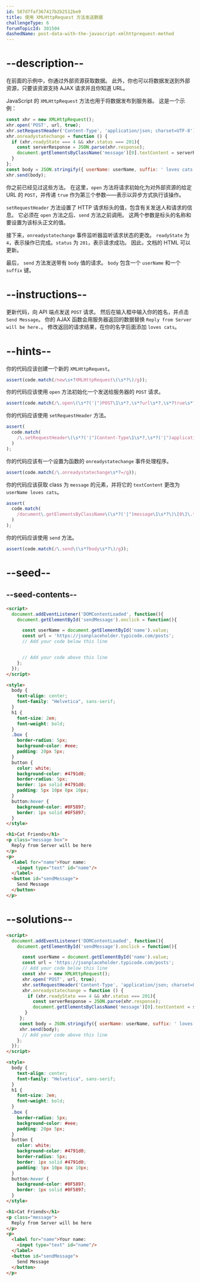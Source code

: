 ```yaml
---
id: 587d7faf367417b2b2512be9
title: 使用 XMLHttpRequest 方法发送数据
challengeType: 6
forumTopicId: 301504
dashedName: post-data-with-the-javascript-xmlhttprequest-method
---
```


# --description--

在前面的示例中，你通过外部资源获取数据。 此外，你也可以将数据发送到外部资源，只要该资源支持 AJAX 请求并且你知道 URL。

JavaScript 的 `XMLHttpRequest` 方法也用于将数据发布到服务器。 这是一个示例：

```js
const xhr = new XMLHttpRequest();
xhr.open('POST', url, true);
xhr.setRequestHeader('Content-Type', 'application/json; charset=UTF-8');
xhr.onreadystatechange = function () {
  if (xhr.readyState === 4 && xhr.status === 201){
    const serverResponse = JSON.parse(xhr.response);
    document.getElementsByClassName('message')[0].textContent = serverResponse.userName + serverResponse.suffix;
  }
};
const body = JSON.stringify({ userName: userName, suffix: ' loves cats!' });
xhr.send(body);
```

你之前已经见过这些方法。 在这里，`open` 方法将请求初始化为对外部资源的给定 URL 的 `POST`，并传递 `true` 作为第三个参数——表示以异步方式执行该操作。

`setRequestHeader` 方法设置了 HTTP 请求标头的值，包含有关发送人和请求的信息。 它必须在 `open` 方法之后、`send` 方法之前调用。 这两个参数是标头的名称和要设置为该标头正文的值。

接下来，`onreadystatechange` 事件监听器监听请求状态的更改。 `readyState` 为 `4`，表示操作已完成。`status` 为 `201`，表示请求成功。 因此，文档的 HTML 可以更新。

最后， `send` 方法发送带有 `body` 值的请求。 `body` 包含一个 `userName` 和一个 `suffix` 键。

# --instructions--

更新代码，向 API 端点发送 `POST` 请求。 然后在输入框中输入你的姓名，并点击 `Send Message`。 你的 AJAX 函数会用服务器返回的数据替换 `Reply from Server will be here.`。 修改返回的请求结果，在你的名字后面添加 `loves cats`。

# --hints--

你的代码应该创建一个新的 `XMLHttpRequest`。

```js
assert(code.match(/new\s+?XMLHttpRequest\(\s*?\)/g));
```

你的代码应该使用 `open` 方法初始化一个发送给服务器的 `POST` 请求。

```js
assert(code.match(/\.open\(\s*?('|")POST\1\s*?,\s*?url\s*?,\s*?true\s*?\)/g));
```

你的代码应该使用 `setRequestHeader` 方法。

```js
assert(
  code.match(
    /\.setRequestHeader\(\s*?('|")Content-Type\1\s*?,\s*?('|")application\/json;\s*charset=UTF-8\2\s*?\)/g
  )
);
```

你的代码应该有一个设置为函数的 `onreadystatechange` 事件处理程序。

```js
assert(code.match(/\.onreadystatechange\s*?=/g));
```

你的代码应该获取 class 为 `message` 的元素，并将它的 `textContent` 更改为 `userName loves cats`。

```js
assert(
  code.match(
    /document\.getElementsByClassName\(\s*?('|")message\1\s*?\)\[0\]\.textContent\s*?=\s*?.+?\.userName\s*?\+\s*?.+?\.suffix/g
  )
);
```

你的代码应该使用 `send` 方法。

```js
assert(code.match(/\.send\(\s*?body\s*?\)/g));
```

# --seed--

## --seed-contents--

```html
<script>
  document.addEventListener('DOMContentLoaded', function(){
    document.getElementById('sendMessage').onclick = function(){

      const userName = document.getElementById('name').value;
      const url = 'https://jsonplaceholder.typicode.com/posts';
      // Add your code below this line


      // Add your code above this line
    };
  });
</script>

<style>
  body {
    text-align: center;
    font-family: "Helvetica", sans-serif;
  }
  h1 {
    font-size: 2em;
    font-weight: bold;
  }
  .box {
    border-radius: 5px;
    background-color: #eee;
    padding: 20px 5px;
  }
  button {
    color: white;
    background-color: #4791d0;
    border-radius: 5px;
    border: 1px solid #4791d0;
    padding: 5px 10px 8px 10px;
  }
  button:hover {
    background-color: #0F5897;
    border: 1px solid #0F5897;
  }
</style>

<h1>Cat Friends</h1>
<p class="message box">
  Reply from Server will be here
</p>
<p>
  <label for="name">Your name:
    <input type="text" id="name"/>
  </label>
  <button id="sendMessage">
    Send Message
  </button>
</p>
```

# --solutions--

```html
<script>
  document.addEventListener('DOMContentLoaded', function(){
    document.getElementById('sendMessage').onclick = function(){

      const userName = document.getElementById('name').value;
      const url = 'https://jsonplaceholder.typicode.com/posts';
      // Add your code below this line
      const xhr = new XMLHttpRequest();
      xhr.open('POST', url, true);
      xhr.setRequestHeader('Content-Type', 'application/json; charset=UTF-8');
      xhr.onreadystatechange = function () {
        if (xhr.readyState === 4 && xhr.status === 201){
          const serverResponse = JSON.parse(xhr.response);
          document.getElementsByClassName('message')[0].textContent = serverResponse.userName + serverResponse.suffix;
       }
     };
     const body = JSON.stringify({ userName: userName, suffix: ' loves cats!' });
     xhr.send(body);
      // Add your code above this line
    };
  });
</script>

<style>
  body {
    text-align: center;
    font-family: "Helvetica", sans-serif;
  }
  h1 {
    font-size: 2em;
    font-weight: bold;
  }
  .box {
    border-radius: 5px;
    background-color: #eee;
    padding: 20px 5px;
  }
  button {
    color: white;
    background-color: #4791d0;
    border-radius: 5px;
    border: 1px solid #4791d0;
    padding: 5px 10px 8px 10px;
  }
  button:hover {
    background-color: #0F5897;
    border: 1px solid #0F5897;
  }
</style>

<h1>Cat Friends</h1>
<p class="message">
  Reply from Server will be here
</p>
<p>
  <label for="name">Your name:
    <input type="text" id="name"/>
  </label>
  <button id="sendMessage">
    Send Message
  </button>
</p>
```
